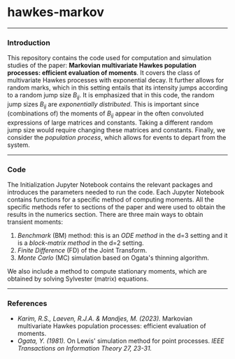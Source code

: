 # hawkes-markov

---


### Introduction

This repository contains the code used for computation and simulation studies of the paper: **Markovian multivariate Hawkes population processes: efficient evaluation of moments**. It covers the class of multivariate Hawkes processes with exponential decay. It further allows for random marks, which in this setting entails that its intensity jumps according to a random jump size $B_{ij}$. It is emphasized that in this code, the random jump sizes $B_{ij}$ are _exponentially distributed_. This is important since (combinations of) the moments of $B_{ij}$ appear in the often convoluted expressions of large matrices and constants. Taking a different random jump size would require changing these matrices and constants. Finally, we consider the _population process_, which allows for events to depart from the system.

---


### Code

The Initialization Jupyter Notebook contains the relevant packages and introduces the parameters needed to run the code. Each Jupyter Notebook contains functions for a specific method of computing moments. All the specific methods refer to sections of the paper and were used to obtain the results in the numerics section. There are three main ways to obtain transient moments:

1. _Benchmark_ (BM) method: this is an _ODE method_ in the d=3 setting and it is a _block-matrix method_ in the d=2 setting.
2. _Finite Difference_ (FD) of the Joint Transform.
3. _Monte Carlo_ (MC) simulation based on Ogata's thinning algorithm.

We also include a method to compute stationary moments, which are obtained by solving Sylvester (matrix) equations. 

---

### References

- _Karim, R.S., Laeven, R.J.A. & Mandjes, M. (2023)._ Markovian multivariate Hawkes population processes: efficient evaluation of moments.
- _Ogata, Y. (1981)._ On Lewis' simulation method for point processes. _IEEE Transactions on Information Theory 27, 23-31._
